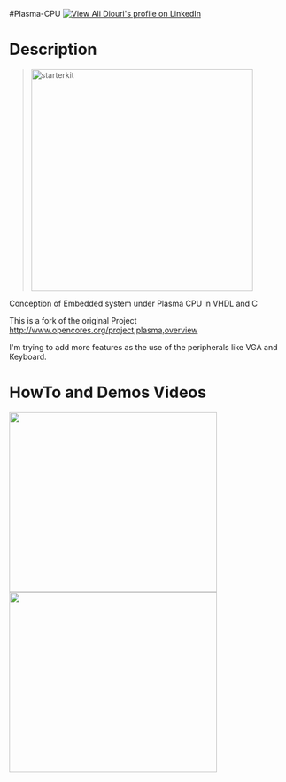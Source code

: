 #Plasma-CPU
<a href='http://fr.linkedin.com/in/alidiouri'><img src='http://www.theworldwithoutlimit.tk/images/linkedin.jpg' alt="View Ali Diouri's profile on LinkedIn" border='0' /></a>




# Description #

> <img src='http://members.optusnet.com.au/jekent/Images/Spartan-3E-Starter-Kit.gif' alt='starterkit' width='400' />


Conception of Embedded system under Plasma CPU in VHDL and C

This is a fork of the original Project  http://www.opencores.org/project,plasma,overview

I'm trying to add more features as the use of the peripherals like VGA and Keyboard.


# HowTo and Demos Videos #

<a href='http://www.youtube.com/watch?feature=player_embedded&v=fjdOJPJgRfk' target='_blank'><img src='http://img.youtube.com/vi/fjdOJPJgRfk/0.jpg' width='375' height=325 /></a>
<a href='http://www.youtube.com/watch?feature=player_embedded&v=DKBFSHWqfVs' target='_blank'><img src='http://img.youtube.com/vi/DKBFSHWqfVs/0.jpg' width='375' height=325 /></a>
